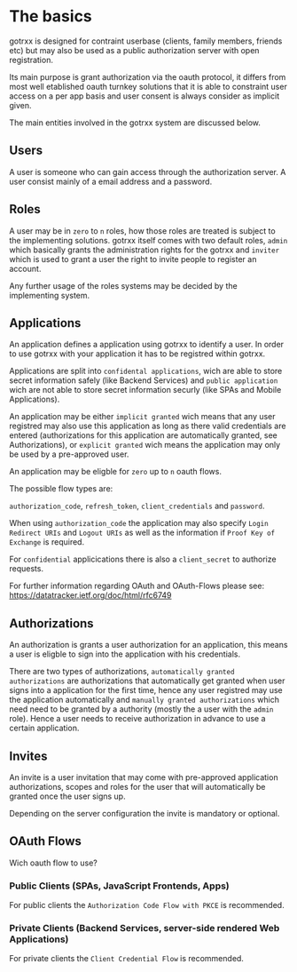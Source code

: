 # The basics

gotrxx is designed for contraint userbase (clients, family members, friends etc) but may also be used as a public
authorization server with open registration.

Its main purpose is grant authorization via the oauth protocol, it differs from most well etablished oauth turnkey solutions
that it is able to constraint user access on a per app basis and user consent is always consider as implicit given.

The main entities involved in the gotrxx system are discussed below.

## Users

A user is someone who can gain access through the authorization server. A user consist mainly of a email address and a password.

## Roles

A user may be in `zero` to `n` roles, how those roles are treated is subject to the implementing solutions. 
gotrxx itself comes with two default roles, `admin` which basically grants the administration rights for the gotrxx
and `inviter` which is used to grant a user the right to invite people to register an account.

Any further usage of the roles systems may be decided by the implementing system. 

## Applications

An application defines a application using gotrxx to identify a user. 
In order to use gotrxx with your application it has to be registred within gotrxx.

Applications are split into `confidental applications`, wich are able to store secret information safely (like Backend Services) and 
`public application` wich are not able to store secret information securly (like SPAs and Mobile Applications).

An application may be either `implicit granted` wich means that any user registred may also use this application as long as 
there valid credentials are entered (authorizations for this application are automatically granted, see Authorizations), or 
`explicit granted` wich means the application may only be used by a pre-approved user.

An application may be eligble for `zero` up to `n` oauth flows.

The possible flow types are:

`authorization_code`, `refresh_token`, `client_credentials` and `password`.

When using `authorization_code` the application may also specify `Login Redirect URIs` and `Logout URIs` as well as the
information if `Proof Key of Exchange` is required.

For `confidential` applicications there is also a `client_secret` to authorize requests.

For further information regarding OAuth and OAuth-Flows please see: https://datatracker.ietf.org/doc/html/rfc6749


## Authorizations

An authorization is grants a user authorization for an application, this means a user is eligble to sign into
the application with his credentials.

There are two types of authorizations, `automatically granted authorizations` are authorizations that automatically get 
granted when user signs into a application for the first time, hence any user registred may use the application automatically 
and `manually granted authorizations` which need need to be granted by a authority (mostly the a user with the `admin` role). Hence
a user needs to receive authorization in advance to use a certain application.

## Invites

An invite is a user invitation that may come with pre-approved application authorizations, scopes and roles for the user that
will automatically be granted once the user signs up.

Depending on the server configuration the invite is mandatory or optional.

## OAuth Flows

Wich oauth flow to use?

### Public Clients (SPAs, JavaScript Frontends, Apps)

For public clients the `Authorization Code Flow with PKCE` is recommended. 

### Private Clients (Backend Services, server-side rendered Web Applications)

For private clients the `Client Credential Flow` is recommended.